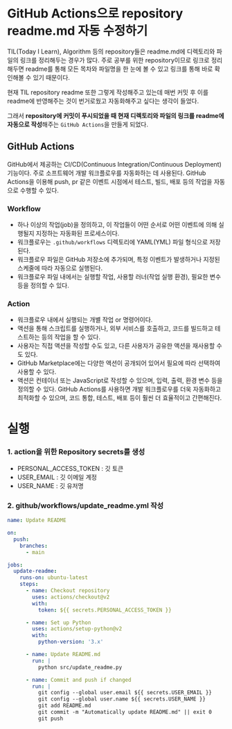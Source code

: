 # GitHub Actions으로 repository readme.md 자동 수정하기
TIL(Today I Learn), Algorithm 등의 repository들은 readme.md에 디렉토리와 파일의 링크를 정리해두는 경우가 많다. 주로 공부를 위한 repository이므로 링크로 정리해두면 readme를 통해 모든 목차와 파일명을 한 눈에 볼 수 있고 링크를 통해 바로 확인해볼 수 있기 때문이다. 

현재 TIL repository readme 또한 그렇게 작성해주고 있는데 매번 커밋 후 이를 readme에 반영해주는 것이 번거로웠고 자동화해주고 싶다는 생각이 들었다. 

그래서 **repository에 커밋이 푸시되었을 때 현재 디렉토리와 파일의 링크를 readme에 자동으로 작성**해주는 `GitHub Actions`을 만들게 되었다.


## GitHub Actions   
GitHub에서 제공하는 CI/CD(Continuous Integration/Continuous Deployment) 기능이다. 주로 소프트웨어 개발 워크플로우를 자동화하는 데 사용된다. GitHub Actions을 이용해 push, pr 같은 이벤트 시점에서 테스트, 빌드, 배포 등의 작업을 자동으로 수행할 수 있다.  

### Workflow
- 하나 이상의 작업(job)을 정의하고, 이 작업들이 어떤 순서로 어떤 이벤트에 의해 실행될지 지정하는 자동화된 프로세스이다.
- 워크플로우는 `.github/workflows` 디렉토리에 YAML(YML) 파일 형식으로 저장된다.
- 워크플로우 파일은 GitHub 저장소에 추가되며, 특정 이벤트가 발생하거나 지정된 스케줄에 따라 자동으로 실행된다.
- 워크플로우 파일 내에서는 실행할 작업, 사용할 러너(작업 실행 환경), 필요한 변수 등을 정의할 수 있다.

### Action
- 워크플로우 내에서 실행되는 개별 작업 or 명령어이다. 
- 액션을 통해 스크립트를 실행하거나, 외부 서비스를 호출하고, 코드를 빌드하고 테스트하는 등의 작업을 할 수 있다.
- 사용자는 직접 액션을 작성할 수도 있고, 다른 사용자가 공유한 액션을 재사용할 수도 있다. 
- GitHub Marketplace에는 다양한 액션이 공개되어 있어서 필요에 따라 선택하여 사용할 수 있다.
- 액션은 컨테이너 또는 JavaScript로 작성할 수 있으며, 입력, 출력, 환경 변수 등을 정의할 수 있다.
GitHub Actions를 사용하면 개발 워크플로우를 더욱 자동화하고 최적화할 수 있으며, 코드 통합, 테스트, 배포 등이 훨씬 더 효율적이고 간편해진다.

# 실행  
### 1. action을 위한 Repository secrets를 생성
- PERSONAL_ACCESS_TOKEN : 깃 토큰
- USER_EMAIL : 깃 이메일 계정
- USER_NAME : 깃 유저명

### 2. github/workflows/update_readme.yml 작성 
```yml
name: Update README

on:
  push:
    branches:
      - main   

jobs:
  update-readme:
    runs-on: ubuntu-latest
    steps:
      - name: Checkout repository
        uses: actions/checkout@v2
        with:
          token: ${{ secrets.PERSONAL_ACCESS_TOKEN }}  

      - name: Set up Python
        uses: actions/setup-python@v2
        with:
          python-version: '3.x'

      - name: Update README.md
        run: |
          python src/update_readme.py

      - name: Commit and push if changed
        run: |
          git config --global user.email ${{ secrets.USER_EMAIL }}  
          git config --global user.name ${{ secrets.USER_NAME }}  
          git add README.md
          git commit -m "Automatically update README.md" || exit 0
          git push
```


